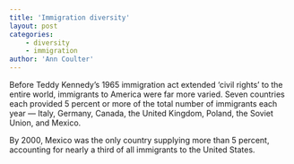```yaml
---
title: 'Immigration diversity'
layout: post
categories:
    - diversity
    - immigration
author: 'Ann Coulter'
---
```


Before Teddy Kennedy’s 1965 immigration act extended ‘civil rights’ to the entire world, immigrants to America were far more varied. Seven countries each provided 5 percent or more of the total number of immigrants each year — Italy, Germany, Canada, the United Kingdom, Poland, the Soviet Union, and Mexico.  
  
By 2000, Mexico was the only country supplying more than 5 percent, accounting for nearly a third of all immigrants to the United States.